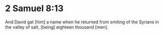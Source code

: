 # 2 Samuel 8:13

And David gat [him] a name when he returned from smiting of the Syrians in the valley of salt, [being] eighteen thousand [men].
